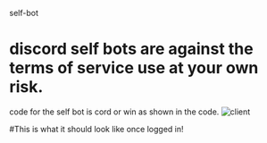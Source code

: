 self-bot
# discord self bots are against the terms of service use at your own risk.
code for the self bot is cord or win as shown in the code.
![client](https://github.com/user-attachments/assets/0b9c9bf0-bf7a-4d7f-9622-fb75aac37d23)  

#This is what it should look like once logged in!

